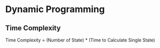 # Dynamic Programming
## Time Complexity
Time Complexity = (Number of State) * (Time to Calculate Single State)
